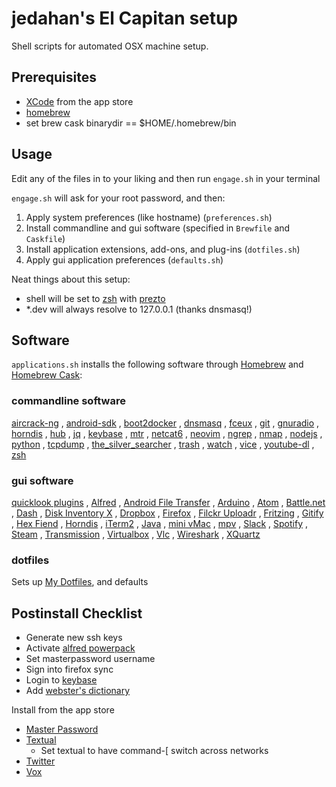 # jedahan's El Capitan setup

Shell scripts for automated OSX machine setup.

## Prerequisites

* [XCode](https://itunes.apple.com/us/app/xcode/id497799835?mt=12) from the app store
* [homebrew](https://brew.sh)
* set brew cask binarydir == $HOME/.homebrew/bin

## Usage

Edit any of the files in to your liking and then run `engage.sh` in your terminal

`engage.sh` will ask for your root password, and then:

  1. Apply system preferences (like hostname) (`preferences.sh`)
  2. Install commandline and gui software (specified in `Brewfile` and `Caskfile`)
  3. Install application extensions, add-ons, and plug-ins (`dotfiles.sh`)
  4. Apply gui application preferences (`defaults.sh`)

Neat things about this setup:
 - shell will be set to [zsh](zsh.org) with [prezto](github.com/sorin-ionescu/prezto)
 - *.dev will always resolve to 127.0.0.1 (thanks dnsmasq!)

## Software

`applications.sh` installs the following software through [Homebrew](http://brew.sh) and [Homebrew Cask](https://github.com/phinze/homebrew-cask):

### commandline software

[aircrack-ng](aircrack-ng.org)
, [android-sdk](developer.android.com/index.html)
, [boot2docker](github.com/boot2docker/boot2docker-cli)
, [dnsmasq](thekelleys.org.uk/dnsmasq/doc.html)
, [fceux](www.fceux.com)
, [git](git-scm.com)
, [gnuradio](gnuradio.org)
, [horndis](joshuawise.com/horndis)
, [hub](hub.github.com)
, [jq](stedolan.github.io/jq)
, [keybase](keybase.io)
, [mtr](www.bitwizard.nl/mtr)
, [netcat6](deepspace6.net/projects/netcat6.html)
, [neovim](neovim.io)
, [ngrep](ngrep.sourceforge.net)
, [nmap](nmap.org)
, [nodejs](nodejs.org)
, [python](python.org)
, [tcpdump](tcpdump.org)
, [the_silver_searcher](github.com/ggreer/the_silver_searcher)
, [trash](hasseg.org/trash)
, [watch](procps.sourceforge.net)
, [vice](vice-emu.sourceforge.net)
, [youtube-dl](rg3.github.io/youtube-dl)
, [zsh](zsh.org)

### gui software

[quicklook plugins](github.com/sindresorhus/quick-look-plugins)
, [Alfred](alfredapp.com)
, [Android File Transfer](android.com/filetransfer)
, [Arduino](arduino.cc)
, [Atom](atom.io)
, [Battle.net](battle.net)
, [Dash](kapeli.com/dash)
, [Disk Inventory X](www.derlien.com)
, [Dropbox](dropbox.com)
, [Firefox](mozilla.org)
, [Filckr Uploadr](www.flickr.com/tools)
, [Fritzing](fritzing.org)
, [Gitify](gitify.io)
, [Hex Fiend](ridiculousfish.com/hexfiend)
, [Horndis](joshuawise.com/horndis)
, [iTerm2](iterm2.com)
, [Java](www.oracle.com/technetwork/java/javase/downloads/jdk8-downloads-2133151.html)
, [mini vMac](www.gryphel.com/c/minivmac)
, [mpv](mpv.io)
, [Slack](slack.com)
, [Spotify](spotify.com)
, [Steam](steampowered.com)
, [Transmission](transmissionbt.com)
, [Virtualbox](virtualbox.org)
, [Vlc](vlc.org)
, [Wireshark](wireshark.org)
, [XQuartz](xquartz.macosforge.org)

### dotfiles

Sets up [My Dotfiles](https://github.com/jedahan/dotfiles), and defaults

## Postinstall Checklist

* Generate new ssh keys
* Activate [alfred powerpack](https://mail.google.com/mail/u/0/#search/alfred+powerpack)
* Set masterpassword username
* Sign into firefox sync
* Login to [keybase](keybase.io)
* Add [webster's dictionary](http://jsomers.net/blog/dictionary)

Install from the app store
  * [Master Password](https://itunes.apple.com/us/app/master-password-nothing-to/id662763204?mt=12)
  * [Textual](https://itunes.apple.com/us/app/textual-irc-client/id403012667?mt=12)
    * Set textual to have command-[ switch across networks
  * [Twitter](https://itunes.apple.com/us/app/twitter/id409789998?mt=12)
  * [Vox](https://itunes.apple.com/us/app/vox/id461369673?mt=12)
